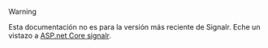> [!WARNING]
> Esta documentación no es para la versión más reciente de Signalr. Eche un vistazo a [ASP.net Core signalr](/aspnet/core/signalr/introduction).
